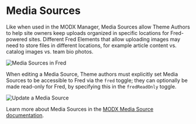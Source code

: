 # Media Sources

Like when used in the MODX Manager, Media Sources allow Theme Authors to help site owners keep uploads organized in specific locations for Fred-powered sites. Different Fred Elements that allow uploading images may need to store files in different locations, for example article content vs. catalog images vs. team bio photos.

![Media Sources in Fred](media-sources.png)

When editing a Media Source, Theme authors must explicitly set Media Sources to be accessible to Fred via the `fred` toggle; they can optionally be made read-only for Fred, by specifying this in the `fredReadOnly` toggle.  

![Update a Media Source](update-media-source.png)

Learn more about Media Sources in the [MODX Media Source documentation](https://docs.modx.com/revolution/2.x/administering-your-site/media-sources).
